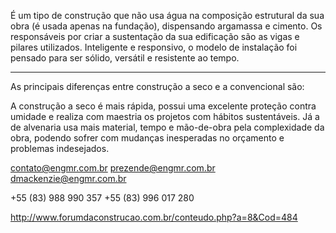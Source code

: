É um tipo de construção que não usa água na composição estrutural da sua obra (é usada apenas na fundação), dispensando argamassa e cimento. Os responsáveis por criar a sustentação da sua edificação são as vigas e pilares utilizados. Inteligente e responsivo, o modelo de instalação foi pensado para ser sólido, versátil e resistente ao tempo.

--------------------------------------------------------------------------------------------------------------

As principais diferenças entre construção a seco e a convencional são:

A construção a seco é mais rápida, possui uma excelente proteção contra umidade e realiza com maestria os projetos com hábitos sustentáveis. Já a de alvenaria usa mais material, tempo e mão-de-obra pela complexidade da obra, podendo sofrer com mudanças inesperadas no orçamento e problemas indesejados.

contato@engmr.com.br
prezende@engmr.com.br
dmackenzie@engmr.com.br

+55 (83) 988 990 357
+55 (83) 996 017 280

http://www.forumdaconstrucao.com.br/conteudo.php?a=8&Cod=484